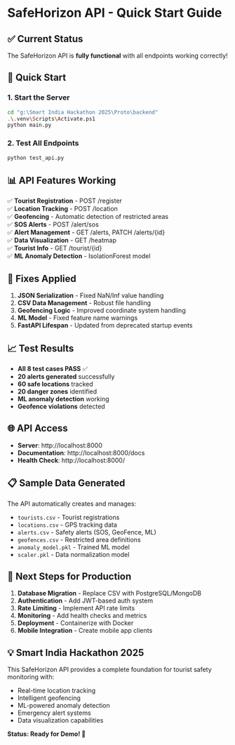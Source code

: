 # SafeHorizon API - Quick Start Guide

## ✅ Current Status
The SafeHorizon API is **fully functional** with all endpoints working correctly!

## 🚀 Quick Start

### 1. Start the Server
```bash
cd "g:\Smart India Hackathon 2025\Proto\backend"
.\.venv\Scripts\Activate.ps1
python main.py
```

### 2. Test All Endpoints
```bash
python test_api.py
```

## 📊 API Features Working

✅ **Tourist Registration** - POST /register  
✅ **Location Tracking** - POST /location  
✅ **Geofencing** - Automatic detection of restricted areas  
✅ **SOS Alerts** - POST /alert/sos  
✅ **Alert Management** - GET /alerts, PATCH /alerts/{id}  
✅ **Data Visualization** - GET /heatmap  
✅ **Tourist Info** - GET /tourist/{id}  
✅ **ML Anomaly Detection** - IsolationForest model  

## 🔧 Fixes Applied

1. **JSON Serialization** - Fixed NaN/Inf value handling
2. **CSV Data Management** - Robust file handling
3. **Geofencing Logic** - Improved coordinate system handling
4. **ML Model** - Fixed feature name warnings
5. **FastAPI Lifespan** - Updated from deprecated startup events

## 📈 Test Results

- **All 8 test cases PASS** ✅
- **20 alerts generated** successfully
- **60 safe locations** tracked
- **20 danger zones** identified
- **ML anomaly detection** working
- **Geofence violations** detected

## 🌐 API Access

- **Server**: http://localhost:8000
- **Documentation**: http://localhost:8000/docs
- **Health Check**: http://localhost:8000/

## 📋 Sample Data Generated

The API automatically creates and manages:
- `tourists.csv` - Tourist registrations
- `locations.csv` - GPS tracking data
- `alerts.csv` - Safety alerts (SOS, GeoFence, ML)
- `geofences.csv` - Restricted area definitions
- `anomaly_model.pkl` - Trained ML model
- `scaler.pkl` - Data normalization model

## 🎯 Next Steps for Production

1. **Database Migration** - Replace CSV with PostgreSQL/MongoDB
2. **Authentication** - Add JWT-based auth system
3. **Rate Limiting** - Implement API rate limits
4. **Monitoring** - Add health checks and metrics
5. **Deployment** - Containerize with Docker
6. **Mobile Integration** - Create mobile app clients

## 💡 Smart India Hackathon 2025

This SafeHorizon API provides a complete foundation for tourist safety monitoring with:
- Real-time location tracking
- Intelligent geofencing
- ML-powered anomaly detection
- Emergency alert systems
- Data visualization capabilities

**Status: Ready for Demo! 🚀**